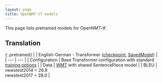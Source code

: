 ```yaml
---
layout: page
title: OpenNMT-tf models
---
```


This page lists pretrained models for OpenNMT-tf.

## Translation

{:.pretrained}
| | English-German - Transformer ([checkpoint](https://s3.amazonaws.com/opennmt-models/averaged-ende-ckpt500k.tar.gz), [SavedModel](https://s3.amazonaws.com/opennmt-models/averaged-ende-export500k.tar.gz)) |
| --- | --- |
| Configuration | Base Transformer configuration with standard [training options](https://github.com/OpenNMT/OpenNMT-tf/tree/master/scripts/wmt) |
| Data | [WMT](https://s3.amazonaws.com/opennmt-trainingdata/wmt_ende_sp.tar.gz) with shared SentencePiece model |
| BLEU | newstest2014 = 26.9<br/>newstest2017 = 28.0 |

